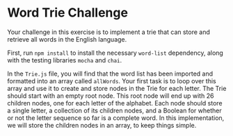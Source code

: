 # Word Trie Challenge

Your challenge in this exercise is to implement a trie that can store and retrieve all words in the English language. 

First, run `npm install` to install the necessary `word-list` dependency, along with the testing libraries `mocha` and `chai`.

In the `Trie.js` file, you will find that the word list has been imported and formatted into an array called `allWords`. Your first task is to loop over this array and use it to create and store nodes in the Trie for each letter. The Trie should start with an empty root node. This root node will end up with 26 children nodes, one for each letter of the alphabet. Each node should store a single letter, a collection of its children nodes, and a Boolean for whether or not the letter sequence so far is a complete word. In this implementation, we will store the children nodes in an array, to keep things simple.
